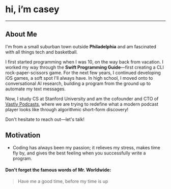 # hi, i’m casey
________________________

## About Me
I'm from a small suburban town outside **Philadelphia** and am fascinated with all things tech and basketball.

I first started programming when I was 10, on the way back from vacation. I worked my way through the **Swift Programming Guide**—first creating a CLI rock-paper-scissors game.
For the next few years, I continued developing iOS games, a soft spot I'll always have. In high school, I moved onto to conversational AI research, building a program from the ground up to automate my text messages.

Now, I study CS at Stanford University and am the cofounder and CTO of [Vastly Podcasts](www.vastlypodcasts.com), where we are trying to redefine what a modern podcast player looks like through algorithmic short-form discovery!

Don't hesitate to reach out—let's talk!
 
## Motivation
- Coding has always been my passion; it relieves my stress, makes time fly by, and gives the best feeling when you successfully write a program.

#### Don't forget the famous words of Mr. Worldwide: 
> Have me a good time,
> before my time is up
